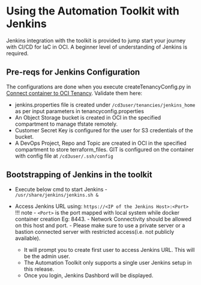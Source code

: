 # Using the Automation Toolkit with Jenkins

Jenkins integration with the toolkit is provided to jump start your journey with CI/CD for IaC in OCI. A beginner level of understanding of Jenkins is required.

## **Pre-reqs for Jenkins Configuration**
The configurations are done when you execute createTenancyConfig.py in [Connect container to OCI Tenancy](connect-container-to-oci-tenancy.md). Validate them here:

  - jenkins.properties file is created under ```/cd3user/tenancies/jenkins_home```  as per input parameters in tenancyconfig.properties<br>
  - An Object Storage bucket is created in OCI in the specified compartment to manage tfstate remotely. <br>
  - Customer Secret Key is configured for the user for S3 credentials of the bucket. <br>
  - A DevOps Project, Repo and Topic are created in OCI in the specified compartment to store terraform_files. GIT is configured on the container with config file at ```/cd3user/.ssh/config``` <br>


## **Bootstrapping of Jenkins in the toolkit**

* Execute below cmd to start Jenkins - <br>
```/usr/share/jenkins/jenkins.sh &```

* Access Jenkins URL using: ```https://<IP of the Jenkins Host>:<Port>``` 
  <br>
!!! note
      - ```<Port>``` is the port mapped with local system while docker container creation Eg: 8443.
      -  Network Connectivity should be allowed on this host and port.
      -  Please make sure to use a private server or a bastion connected server with restricted access(i.e. not publicly available).

  - It will prompt you to create first user to access Jenkins URL. This will be the admin user.
  - The Automation Toolkit only supports a single user Jenkins setup in this release.
  - Once you login, Jenkins Dashbord will be displayed.
